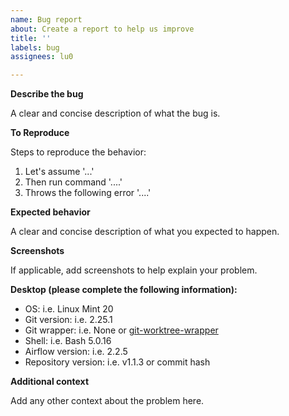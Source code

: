 ```yaml
---
name: Bug report
about: Create a report to help us improve
title: ''
labels: bug
assignees: lu0

---
```


**Describe the bug**

A clear and concise description of what the bug is.


**To Reproduce**

Steps to reproduce the behavior:
1. Let's assume '...'
2. Then run command '....'
3. Throws the following error '....'


**Expected behavior**

A clear and concise description of what you expected to happen.


**Screenshots**

If applicable, add screenshots to help explain your problem.


**Desktop (please complete the following information):**

 - OS: i.e. Linux Mint 20
 - Git version: i.e. 2.25.1
 - Git wrapper: i.e. None or [git-worktree-wrapper](https://github.com/lu0/git-worktree-wrapper)
 - Shell: i.e. Bash 5.0.16
 - Airflow version: i.e. 2.2.5
 - Repository version: i.e. v1.1.3 or commit hash


**Additional context**

Add any other context about the problem here.
